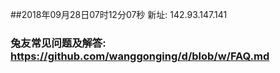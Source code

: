 ##2018年09月28日07时12分07秒 新址: 142.93.147.141
### 兔友常见问题及解答: https://github.com/wanggonging/d/blob/w/FAQ.md
